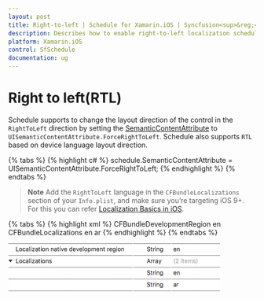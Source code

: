 ```yaml
---
layout: post
title: Right-to-left | Schedule for Xamarin.iOS | Syncfusion<sup>&reg;</sup>
description: Describes how to enable right-to-left localization schedule.
platform: Xamarin.iOS
control: SfSchedule
documentation: ug
---
```


# Right to left(RTL)

Schedule supports to change the layout direction of the control in the `RightToLeft` direction by setting the  [SemanticContentAttribute](https://developer.xamarin.com/api/property/UIKit.UIView.SemanticContentAttribute/) to `UISemanticContentAttribute.ForceRightToLeft`. Schedule also supports `RTL` based on device language layout direction.

{% tabs %}
{% highlight c# %}
schedule.SemanticContentAttribute = UISemanticContentAttribute.ForceRightToLeft;
{% endhighlight %}
{% endtabs %}

>**Note**
Add the `RightToLeft` language in the `CFBundleLocalizations` section of your `Info.plist`, and make sure you’re targeting iOS 9+. For this you can refer [Localization Basics in iOS](https://docs.microsoft.com/en-gb/xamarin/ios/app-fundamentals/localization/#localization-basics-in-ios).

{% tabs %}
{% highlight xml %}
<resources>
<key>CFBundleDevelopmentRegion</key>
<string>en</string>
<key>CFBundleLocalizations</key>
<array>
<string>en</string>
<string>ar</string>
</array>
</resources>
{% endhighlight %}
{% endtabs %}

![info plist](LocalizationGlobalization_images/infoplist.png)

